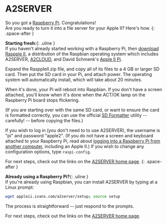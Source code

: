 # A2SERVER

So you got a [Raspberry Pi][]. Congratulations!  
Are you ready to turn it into a file server for your Apple II? Here's how.
{: .space-after }

<!--
*Important: As of 11-Aug-14, A2SERVER 1.2.0 is now compatible with the latest
version of Raspbian (NOOBS 1.3.9/2014-Jun-20), and the Raspberry Pi Model B+.
Type `a2server-setup` to update. If you are already running A2SERVER, and it
stopped working after a Raspbian update, see the
[recovery page](a2server_recovery.md).*
-->


__Starting fresh:__{: .uline }  
If you haven't already started working with a Raspberry Pi, then [download
Raspple II][Raspple II], a distribution of the Raspbian operating system which includes
A2SERVER, [A2CLOUD][], and David Schmenk's [Apple II Pi][].

Expand the RasppleII.zip file, and copy all of its files to a 4 GB or larger
SD card. Then put the SD card in your Pi, and attach power. The operating
system will automatically install, which will take about 20 minutes.

When it's done, your Pi will reboot into Raspbian. If you don't have a
screen attached, you'll know when it's done when the ACT/OK lamp on the
Raspberry Pi board stops flickering.

(If you are starting over with the same SD card, or want to ensure the card is
formatted correctly, you can use the official [SD Formatter][] utility --
carefully! -- before copying the files.)

If you wish to log in (you don't need to to use A2SERVER), the username is
"pi" and password "apple2". (If you do not have a screen and keyboard
attached to your Raspberry Pi, read about [logging into a Raspberry Pi from
another computer][A2SERVER rpi login], including an Apple II.) If
you wish to change any configuration options, type `raspi-config`.

For next steps, check out the links on the [A2SERVER home page][A2SERVER].
{: .space-after }


__Already using a Raspberry Pi?__{: .uline }  
If you're already using Raspbian, you can install A2SERVER by typing at a
Linux prompt:

~~~ bash
wget appleii.ivanx.com/a2server/setup; source setup
~~~

The process is straightforward -- just respond to the prompts.

For next steps, check out the links on the [A2SERVER home page][A2SERVER].

<!--
(If you wish, you can read detailed technical information about the [AppleTalk
networking support on the Raspberry Pi](a2server_raspberrypi_kernel.md) that
A2SERVER installs.)
-->

[Raspberry Pi]: http://www.raspberrypi.org/
[Raspple II]: ../rasppleii/index.html
[A2CLOUD]: ../a2cloud/index.html
[Apple II Pi]: http://schmenk.is-a-geek.com/wordpress
[SD Formatter]: https://www.sdcard.org/downloads/formatter_4/
[A2SERVER rpi login]: a2server_raspberrypi_login.html
[A2SERVER]: index.html
